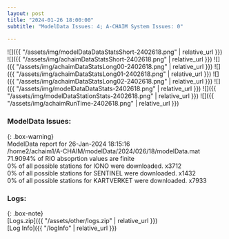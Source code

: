 ```yaml
---
layout: post
title: "2024-01-26 18:00:00"
subtitle: "ModelData Issues: 4; A-CHAIM System Issues: 0"

---
```


![]({{ "/assets/img/modelDataDataStatsShort-2402618.png" | relative_url }})
![]({{ "/assets/img/achaimDataStatsShort-2402618.png" | relative_url }})
![]({{ "/assets/img/achaimDataStatsLong00-2402618.png" | relative_url }})
![]({{ "/assets/img/achaimDataStatsLong01-2402618.png" | relative_url }})
![]({{ "/assets/img/achaimDataStatsLong02-2402618.png" | relative_url }})
![]({{ "/assets/img/modelDataDataStats-2402618.png" | relative_url }})
![]({{ "/assets/img/modelDataStationStats-2402618.png" | relative_url }})
![]({{ "/assets/img/achaimRunTime-2402618.png" | relative_url }})


### ModelData Issues:  
  
{: .box-warning}  
 ModelData report for 26-Jan-2024 18:15:16   
 /home2/achaim1/A-CHAIM/modelData/2024/026/18/modelData.mat   
 71.9094% of RIO absoprtion values are finite   
 0% of all possible stations for IONO were downloaded. x3712   
 0% of all possible stations for SENTINEL were downloaded. x1432   
 0% of all possible stations for KARTVERKET were downloaded. x7933   
  


### Logs:  
  
{: .box-note}  
[Logs.zip]({{ "/assets/other/logs.zip" | relative_url }})  
[Log Info]({{ "/logInfo" | relative_url }})  
